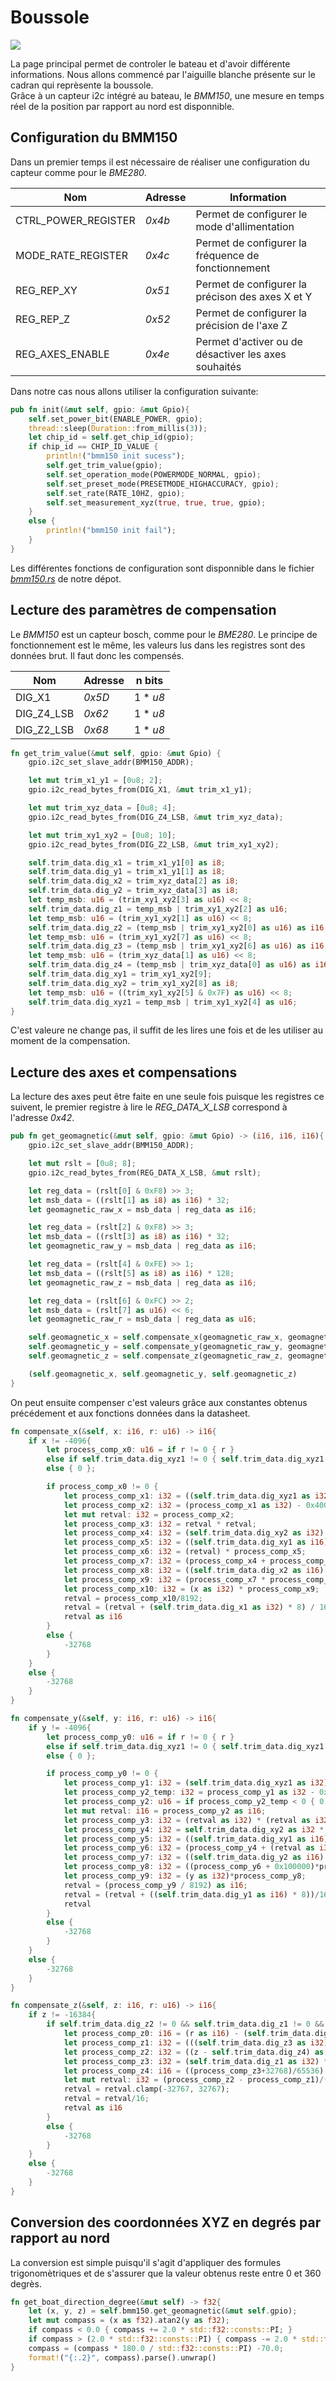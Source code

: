 # Boussole

![](./img/main.png)

La page principal permet de controler le bateau et d'avoir différente informations. Nous allons commencé par l'aiguille blanche présente sur le cadran qui reprèsente la boussole. \
Grâce à un capteur i2c intégré au bateau, le _BMM150_, une mesure en temps réel de la position par rapport au nord est disponnible.


## Configuration du BMM150


Dans un premier temps il est nécessaire de réaliser une configuration du capteur comme pour le _BME280_.

Nom | Adresse | Information 
----|---------|------------
CTRL_POWER_REGISTER | _0x4b_ | Permet de configurer le mode d'allimentation
MODE_RATE_REGISTER | _0x4c_ | Permet de configurer la fréquence de fonctionnement
REG_REP_XY | _0x51_ | Permet de configurer la précison des axes X et Y
REG_REP_Z | _0x52_ | Permet de configurer la précision de l'axe Z
REG_AXES_ENABLE | _0x4e_ | Permet d'activer ou de désactiver les axes souhaités

Dans notre cas nous allons utiliser la configuration suivante:

```rust
pub fn init(&mut self, gpio: &mut Gpio){
    self.set_power_bit(ENABLE_POWER, gpio);
    thread::sleep(Duration::from_millis(3)); 
    let chip_id = self.get_chip_id(gpio);
    if chip_id == CHIP_ID_VALUE {
        println!("bmm150 init sucess");
        self.get_trim_value(gpio);
        self.set_operation_mode(POWERMODE_NORMAL, gpio);
        self.set_preset_mode(PRESETMODE_HIGHACCURACY, gpio);
        self.set_rate(RATE_10HZ, gpio);
        self.set_measurement_xyz(true, true, true, gpio);
    }
    else {
        println!("bmm150 init fail");
    }
}
```

Les différentes fonctions de configuration sont disponnible dans le fichier [_bmm150.rs_](https://github.com/tanguy-rdt/depot-smart-boat/blob/main/src/boat_control/bmm150.rs) de notre dépot.

## Lecture des paramètres de compensation

Le _BMM150_ est un capteur bosch, comme pour le _BME280_. Le principe de fonctionnement est le même, les valeurs lus dans les registres sont des données brut. Il faut donc les compensés.

Nom | Adresse | n bits
----|---------|--------
DIG_X1     | _0x5D_ | 1 * _u8_
DIG_Z4_LSB | _0x62_ | 1 * _u8_
DIG_Z2_LSB | _0x68_ | 1 * _u8_


```rust
fn get_trim_value(&mut self, gpio: &mut Gpio) {
    gpio.i2c_set_slave_addr(BMM150_ADDR);

    let mut trim_x1_y1 = [0u8; 2];
    gpio.i2c_read_bytes_from(DIG_X1, &mut trim_x1_y1);

    let mut trim_xyz_data = [0u8; 4];
    gpio.i2c_read_bytes_from(DIG_Z4_LSB, &mut trim_xyz_data);

    let mut trim_xy1_xy2 = [0u8; 10];
    gpio.i2c_read_bytes_from(DIG_Z2_LSB, &mut trim_xy1_xy2);

    self.trim_data.dig_x1 = trim_x1_y1[0] as i8;
    self.trim_data.dig_y1 = trim_x1_y1[1] as i8;
    self.trim_data.dig_x2 = trim_xyz_data[2] as i8;
    self.trim_data.dig_y2 = trim_xyz_data[3] as i8;
    let temp_msb: u16 = (trim_xy1_xy2[3] as u16) << 8;
    self.trim_data.dig_z1 = temp_msb | trim_xy1_xy2[2] as u16;
    let temp_msb: u16 = (trim_xy1_xy2[1] as u16) << 8;
    self.trim_data.dig_z2 = (temp_msb | trim_xy1_xy2[0] as u16) as i16;
    let temp_msb: u16 = (trim_xy1_xy2[7] as u16) << 8;
    self.trim_data.dig_z3 = (temp_msb | trim_xy1_xy2[6] as u16) as i16;
    let temp_msb: u16 = (trim_xyz_data[1] as u16) << 8;
    self.trim_data.dig_z4 = (temp_msb | trim_xyz_data[0] as u16) as i16;
    self.trim_data.dig_xy1 = trim_xy1_xy2[9];
    self.trim_data.dig_xy2 = trim_xy1_xy2[8] as i8;
    let temp_msb: u16 = ((trim_xy1_xy2[5] & 0x7F) as u16) << 8;
    self.trim_data.dig_xyz1 = temp_msb | trim_xy1_xy2[4] as u16;
}
```

C'est valeure ne change pas, il suffit de les lires une fois et de les utiliser au moment de la compensation.


## Lecture des axes et compensations

La lecture des axes peut être faite en une seule fois puisque les registres ce suivent, le premier registre à lire le _REG\_DATA\_X\_LSB_ correspond à l'adresse _0x42_.

```rust
pub fn get_geomagnetic(&mut self, gpio: &mut Gpio) -> (i16, i16, i16){
    gpio.i2c_set_slave_addr(BMM150_ADDR);

    let mut rslt = [0u8; 8];
    gpio.i2c_read_bytes_from(REG_DATA_X_LSB, &mut rslt);

    let reg_data = (rslt[0] & 0xF8) >> 3;
    let msb_data = ((rslt[1] as i8) as i16) * 32;
    let geomagnetic_raw_x = msb_data | reg_data as i16;

    let reg_data = (rslt[2] & 0xF8) >> 3;
    let msb_data = ((rslt[3] as i8) as i16) * 32;
    let geomagnetic_raw_y = msb_data | reg_data as i16;

    let reg_data = (rslt[4] & 0xFE) >> 1;
    let msb_data = ((rslt[5] as i8) as i16) * 128;
    let geomagnetic_raw_z = msb_data | reg_data as i16;

    let reg_data = (rslt[6] & 0xFC) >> 2;
    let msb_data = (rslt[7] as u16) << 6;
    let geomagnetic_raw_r = msb_data | reg_data as u16;

    self.geomagnetic_x = self.compensate_x(geomagnetic_raw_x, geomagnetic_raw_r);
    self.geomagnetic_y = self.compensate_y(geomagnetic_raw_y, geomagnetic_raw_r);
    self.geomagnetic_z = self.compensate_z(geomagnetic_raw_z, geomagnetic_raw_r);

    (self.geomagnetic_x, self.geomagnetic_y, self.geomagnetic_z)
}
```

On peut ensuite compenser c'est valeurs grâce aux constantes obtenus précédement et aux fonctions données dans la datasheet.

```rust 
fn compensate_x(&self, x: i16, r: u16) -> i16{ 
    if x != -4096{
        let process_comp_x0: u16 = if r != 0 { r }
        else if self.trim_data.dig_xyz1 != 0 { self.trim_data.dig_xyz1 }
        else { 0 };

        if process_comp_x0 != 0 {
            let process_comp_x1: i32 = ((self.trim_data.dig_xyz1 as i32)*16384)/process_comp_x0 as i32;
            let process_comp_x2: i32 = (process_comp_x1 as i32) - 0x4000;
            let mut retval: i32 = process_comp_x2;
            let process_comp_x3: i32 = retval * retval;
            let process_comp_x4: i32 = (self.trim_data.dig_xy2 as i32) * (process_comp_x3/128);
            let process_comp_x5: i32 = ((self.trim_data.dig_xy1 as i16) * 128) as i32;
            let process_comp_x6: i32 = (retval) * process_comp_x5;
            let process_comp_x7: i32 = (process_comp_x4 + process_comp_x6)/512 + (0x100000 as i32);
            let process_comp_x8: i32 = ((self.trim_data.dig_x2 as i16) + (0xA0 as i16)) as i32;
            let process_comp_x9: i32 = (process_comp_x7 * process_comp_x8)/4096;
            let process_comp_x10: i32 = (x as i32) * process_comp_x9;
            retval = process_comp_x10/8192;
            retval = (retval + (self.trim_data.dig_x1 as i32) * 8) / 16;
            retval as i16
        }
        else {
            -32768
        }
    }
    else {
        -32768
    }
}

fn compensate_y(&self, y: i16, r: u16) -> i16{ 
    if y != -4096{
        let process_comp_y0: u16 = if r != 0 { r }
        else if self.trim_data.dig_xyz1 != 0 { self.trim_data.dig_xyz1 }
        else { 0 };

        if process_comp_y0 != 0 {
            let process_comp_y1: i32 = (self.trim_data.dig_xyz1 as i32)*16384/process_comp_y0 as i32;
            let process_comp_y2_temp: i32 = process_comp_y1 as i32 - 0x4000;
            let process_comp_y2: u16 = if process_comp_y2_temp < 0 { 0 } else { process_comp_y2_temp as u16 };                
            let mut retval: i16 = process_comp_y2 as i16;
            let process_comp_y3: i32 = (retval as i32) * (retval as i32);
            let process_comp_y4: i32 = self.trim_data.dig_xy2 as i32 * (process_comp_y3/128);
            let process_comp_y5: i32 = ((self.trim_data.dig_xy1 as i16) * 128) as i32;
            let process_comp_y6: i32 = (process_comp_y4 + (retval as i32) * process_comp_y5)/512;
            let process_comp_y7: i32 = ((self.trim_data.dig_y2 as i16) + (0xA0 as i16)) as i32;
            let process_comp_y8: i32 = ((process_comp_y6 + 0x100000)*process_comp_y7)/4096;
            let process_comp_y9: i32 = (y as i32)*process_comp_y8;
            retval = (process_comp_y9 / 8192) as i16;
            retval = (retval + ((self.trim_data.dig_y1 as i16) * 8))/16;
            retval
        }
        else {
            -32768
        }
    }
    else {
        -32768
    }
}

fn compensate_z(&self, z: i16, r: u16) -> i16{ 
    if z != -16384{
        if self.trim_data.dig_z2 != 0 && self.trim_data.dig_z1 != 0 && self.trim_data.dig_xyz1 != 0 && r != 0 {
            let process_comp_z0: i16 = (r as i16) - (self.trim_data.dig_xyz1 as i16);
            let process_comp_z1: i32 = (((self.trim_data.dig_z3 as i32) * (process_comp_z0 as i32)))/4;
            let process_comp_z2: i32 = ((z - self.trim_data.dig_z4) as i32)*32768;
            let process_comp_z3: i32 = (self.trim_data.dig_z1 as i32) * ((r as i32) * 2); 
            let process_comp_z4: i16 = ((process_comp_z3+32768)/65536) as i16;
            let mut retval: i32 = (process_comp_z2 - process_comp_z1)/((self.trim_data.dig_z2 as i32)+(process_comp_z4 as i32));
            retval = retval.clamp(-32767, 32767);
            retval = retval/16;
            retval as i16
        }
        else {
            -32768
        }
    }
    else {
        -32768
    }
}
```

## Conversion des coordonnées XYZ en degrés par rapport au nord 

La conversion est simple puisqu'il s'agit d'appliquer des formules trigonomètriques et de s'assurer que la valeur obtenus reste entre 0 et 360 degrès.

```rust
fn get_boat_direction_degree(&mut self) -> f32{
    let (x, y, z) = self.bmm150.get_geomagnetic(&mut self.gpio);
    let mut compass = (x as f32).atan2(y as f32);
    if compass < 0.0 { compass += 2.0 * std::f32::consts::PI; }
    if compass > (2.0 * std::f32::consts::PI) { compass -= 2.0 * std::f32::consts::PI; }
    compass = (compass * 180.0 / std::f32::consts::PI) -70.0;
    format!("{:.2}", compass).parse().unwrap()
}
```